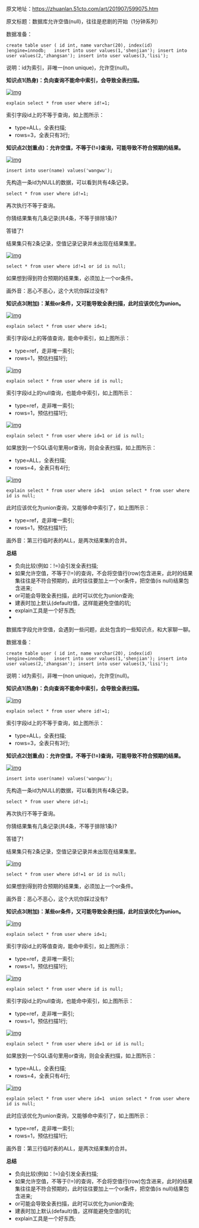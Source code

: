 原文地址：https://zhuanlan.51cto.com/art/201907/599075.htm

原文标题：数据库允许空值(null)，往往是悲剧的开始（1分钟系列）

数据准备：

```
create table user ( id int, name varchar(20), index(id) )engine=innodb;   insert into user values(1,'shenjian'); insert into user values(2,'zhangsan'); insert into user values(3,'lisi'); 
```

说明：id为索引，非唯一(non unique)，允许空(null)。

**知识点1(热身)：负向查询不能命中索引，会导致全表扫描。**

[![img](image/a88472fe9132ba1ee5a109c590eb453b.jpg-wh_651x-s_2685916222.jpg)](https://s2.51cto.com/oss/201907/05/a88472fe9132ba1ee5a109c590eb453b.jpg-wh_651x-s_2685916222.jpg)

```
explain select * from user where id!=1; 
```

索引字段id上的不等于查询，如上图所示：

- type=ALL，全表扫描;
- rows=3，全表只有3行;

**知识点2(划重点)：允许空值，不等于(!=)查询，可能导致不符合预期的结果。**

[![img](image/c4ee9e083d43ecab21699255940517cf.jpg)](https://s5.51cto.com/oss/201907/05/c4ee9e083d43ecab21699255940517cf.jpg)

```
insert into user(name) values('wangwu'); 
```

先构造一条id为NULL的数据，可以看到共有4条记录。

```
select * from user where id!=1; 
```

再次执行不等于查询。

你猜结果集有几条记录(共4条，不等于排除1条)?

答错了!

结果集只有2条记录，空值记录记录并未出现在结果集里。

[![img](image/47aaa5be83961e85e573c3555550c15c.jpg)](https://s2.51cto.com/oss/201907/05/47aaa5be83961e85e573c3555550c15c.jpg)

```
select * from user where id!=1 or id is null; 
```

如果想到得到符合预期的结果集，必须加上一个or条件。

画外音：恶心不恶心，这个大坑你踩过没有?

**知识点3(附加)：某些or条件，又可能导致全表扫描，此时应该优化为union。**

[![img](image/5026dd6567a14887a1b5b18413a718d3.jpg-wh_600x-s_3910581497.jpg)](https://s5.51cto.com/oss/201907/05/5026dd6567a14887a1b5b18413a718d3.jpg-wh_600x-s_3910581497.jpg)

```
explain select * from user where id=1; 
```

索引字段id上的等值查询，能命中索引，如上图所示：

- type=ref，走非唯一索引;
- rows=1，预估扫描1行;

[![img](image/c47bfd381faae24b53509de3962fbb20.jpg-wh_600x-s_458781702.jpg)](https://s4.51cto.com/oss/201907/05/c47bfd381faae24b53509de3962fbb20.jpg-wh_600x-s_458781702.jpg)

```
explain select * from user where id is null; 
```

索引字段id上的null查询，也能命中索引，如上图所示：

- type=ref，走非唯一索引;
- rows=1，预估扫描1行;

[![img](https://s1.51cto.com/oss/201907/05/475e50202021d8f72db9bdf390e1efcf.jpg-wh_600x-s_1929578257.jpg)](https://s1.51cto.com/oss/201907/05/475e50202021d8f72db9bdf390e1efcf.jpg-wh_600x-s_1929578257.jpg)

```
explain select * from user where id=1 or id is null; 
```

如果放到一个SQL语句里用or查询，则会全表扫描，如上图所示：

- type=ALL，全表扫描;
- rows=4，全表只有4行;

[![img](https://s1.51cto.com/oss/201907/05/bcc672cd88effe77c5ada80491a87f43.jpg-wh_600x-s_3368278455.jpg)](https://s1.51cto.com/oss/201907/05/bcc672cd88effe77c5ada80491a87f43.jpg-wh_600x-s_3368278455.jpg)

```
explain select * from user where id=1  union select * from user where id is null; 
```

此时应该优化为union查询，又能够命中索引了，如上图所示：

- type=ref，走非唯一索引;
- rows=1，预估扫描1行;

画外音：第三行临时表的ALL，是两次结果集的合并。

**总结**

- 负向比较(例如：!=)会引发全表扫描;
- 如果允许空值，不等于(!=)的查询，不会将空值行(row)包含进来，此时的结果集往往是不符合预期的，此时往往要加上一个or条件，把空值(is null)结果包含进来;
- or可能会导致全表扫描，此时可以优化为union查询;
- 建表时加上默认(default)值，这样能避免空值的坑;
- explain工具是一个好东西;
- 

数据库字段允许空值，会遇到一些问题，此处包含的一些知识点，和大家聊一聊。

数据准备：

```
create table user ( id int, name varchar(20), index(id) )engine=innodb;   insert into user values(1,'shenjian'); insert into user values(2,'zhangsan'); insert into user values(3,'lisi'); 
```

说明：id为索引，非唯一(non unique)，允许空(null)。

**知识点1(热身)：负向查询不能命中索引，会导致全表扫描。**

[![img](image/a88472fe9132ba1ee5a109c590eb453b.jpg-wh_651x-s_2685916222.jpg)](https://s2.51cto.com/oss/201907/05/a88472fe9132ba1ee5a109c590eb453b.jpg-wh_651x-s_2685916222.jpg)

```
explain select * from user where id!=1; 
```

索引字段id上的不等于查询，如上图所示：

- type=ALL，全表扫描;
- rows=3，全表只有3行;

**知识点2(划重点)：允许空值，不等于(!=)查询，可能导致不符合预期的结果。**

[![img](image/c4ee9e083d43ecab21699255940517cf.jpg)](https://s5.51cto.com/oss/201907/05/c4ee9e083d43ecab21699255940517cf.jpg)

```
insert into user(name) values('wangwu'); 
```

先构造一条id为NULL的数据，可以看到共有4条记录。

```
select * from user where id!=1; 
```

再次执行不等于查询。

你猜结果集有几条记录(共4条，不等于排除1条)?

答错了!

结果集只有2条记录，空值记录记录并未出现在结果集里。

[![img](image/47aaa5be83961e85e573c3555550c15c.jpg)](https://s2.51cto.com/oss/201907/05/47aaa5be83961e85e573c3555550c15c.jpg)

```
select * from user where id!=1 or id is null; 
```

如果想到得到符合预期的结果集，必须加上一个or条件。

画外音：恶心不恶心，这个大坑你踩过没有?

**知识点3(附加)：某些or条件，又可能导致全表扫描，此时应该优化为union。**

[![img](image/5026dd6567a14887a1b5b18413a718d3.jpg-wh_600x-s_3910581497.jpg)](https://s5.51cto.com/oss/201907/05/5026dd6567a14887a1b5b18413a718d3.jpg-wh_600x-s_3910581497.jpg)

```
explain select * from user where id=1; 
```

索引字段id上的等值查询，能命中索引，如上图所示：

- type=ref，走非唯一索引;
- rows=1，预估扫描1行;

[![img](image/c47bfd381faae24b53509de3962fbb20.jpg-wh_600x-s_458781702.jpg)](https://s4.51cto.com/oss/201907/05/c47bfd381faae24b53509de3962fbb20.jpg-wh_600x-s_458781702.jpg)

```
explain select * from user where id is null; 
```

索引字段id上的null查询，也能命中索引，如上图所示：

- type=ref，走非唯一索引;
- rows=1，预估扫描1行;

[![img](https://s1.51cto.com/oss/201907/05/475e50202021d8f72db9bdf390e1efcf.jpg-wh_600x-s_1929578257.jpg)](https://s1.51cto.com/oss/201907/05/475e50202021d8f72db9bdf390e1efcf.jpg-wh_600x-s_1929578257.jpg)

```
explain select * from user where id=1 or id is null; 
```

如果放到一个SQL语句里用or查询，则会全表扫描，如上图所示：

- type=ALL，全表扫描;
- rows=4，全表只有4行;

[![img](https://s1.51cto.com/oss/201907/05/bcc672cd88effe77c5ada80491a87f43.jpg-wh_600x-s_3368278455.jpg)](https://s1.51cto.com/oss/201907/05/bcc672cd88effe77c5ada80491a87f43.jpg-wh_600x-s_3368278455.jpg)

```
explain select * from user where id=1  union select * from user where id is null; 
```

此时应该优化为union查询，又能够命中索引了，如上图所示：

- type=ref，走非唯一索引;
- rows=1，预估扫描1行;

画外音：第三行临时表的ALL，是两次结果集的合并。

**总结**

- 负向比较(例如：!=)会引发全表扫描;
- 如果允许空值，不等于(!=)的查询，不会将空值行(row)包含进来，此时的结果集往往是不符合预期的，此时往往要加上一个or条件，把空值(is null)结果包含进来;
- or可能会导致全表扫描，此时可以优化为union查询;
- 建表时加上默认(default)值，这样能避免空值的坑;
- explain工具是一个好东西;